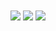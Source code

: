 <img align="center" src="https://github-readme-stats.vercel.app/api?username=lantoy1&show_icons=true&theme=dark&count_private=true" />
 
<img align="center" src="https://github-readme-stats.vercel.app/api/wakatime?username=lantoy1&theme=dark" />

<img align="center" src="https://github-readme-stats.vercel.app/api/top-langs/?username=lantoy1&langs_count=8&theme=dark&hide=css&layout=compact" />

